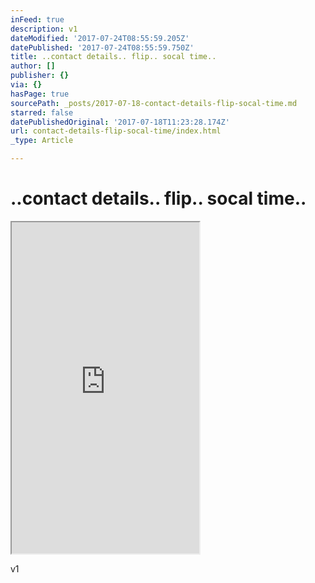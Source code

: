 ```yaml
---
inFeed: true
description: v1
dateModified: '2017-07-24T08:55:59.205Z'
datePublished: '2017-07-24T08:55:59.750Z'
title: ..contact details.. flip.. socal time..
author: []
publisher: {}
via: {}
hasPage: true
sourcePath: _posts/2017-07-18-contact-details-flip-socal-time.md
starred: false
datePublishedOriginal: '2017-07-18T11:23:28.174Z'
url: contact-details-flip-socal-time/index.html
_type: Article

---
```

# ..contact details.. flip.. socal time..

<iframe src="https://the-grid.github.io/ed-userhtml/?g=eJydVlFz2zYMfo5_BU-5LMldJMty3bSynbV76FP3tKc99SgKlrlQpEbSduLd_vtASrIl1XbWxhdbBAgQH_AB4sLYVwFPo2gleBUyJS3lEjT5Z0RIuIPsmduwAm0qYJZvISWTOI7nTlmq_RmNOi0_IRxdZUrnoFMSVy_EKMFzcs0Ym4_-Rd0gpnStthiZl6KvB0LQ6WBP1N-DMK6uWhhWU2lWSpcp0cpSC3_eTT7EORT3c7fL4bm0hRAP7bKXi1rENAj3ASPVuMDfjLJnF-6O53adkmmMGUGbNfBibXE98-vWRYOtB41briRmMnpv5qPvUYe-0impNBjQWwinuSvAEffAvpePk8a-AG1KBtbqzYNPWL1lUqnWQIOgjkhNRgY5bLG79YoyCLfc8IwLbl9TsuZ5DrJFeHGLR3fZyUVtN2KaIb03FhxMVSFkfBCwsv7JZ5KQuhlCTXO-MSlJZq7kTuG_KprnXBa-V-a1qE8WJ-nzhYyO-XGJcdEWWm1knpKNFndrayuTjse73S7KMk6ziKlybBTjVJRjTnNgGYsqWdyTGD9ShRoqoBZj34dc5vCCUdY1GOb-Yif8j2Z7q9UuKftAr3P8Y7MOVUgkaQku2hWuQsP3biJFMyjRcc5NJShWkUuBPRpmQrHned-lLjJ6l3x4INN3-P_4gAT-6IJiSijdObH2v6IlF-gwpFUlIDSvxkL5QH5D98-_U_aHX3_BnWhwKDLWHoeknwEDWswaobWqTNs9NZUe45v5OdLBCyJd01ztXL9NoDx8xwicXE-nUz8PztXvLrxcvYP-dO2O5udVLY9CoQrlynO-fZK4i_tjvWjaYZL0Z2e7_jH25-GeF_JvvZ2cbIBDrJZbceTSrjkzUyLvEGLCkiSZna2NQzTrAnLTQdee4rZ4VGA8KWEgLeif4VaH7Imj-qFtq7O5PrDs8UejO04rkjTTqRcw1ZhlJ_VN1paqjYumDoC_hRAyTKKT-TNxPClN66ClktCYulFsIf9J6_oG0bd9P5m8Sx7ftqX-dvNTB0fMzRlveuo1514OvhTNRcAX4jD3vQOz0Z7c6MNBWAm1C1_S9l10EGHuDdNKCHfsYtzc_xaZJuOnRc63hAlqzDJo3QWo7Ij7F5iA4JPasLWxVNtlYNfcRH7nV25sZFVRCLi79Tm9vZ-jL0KG3vAu4-UDjRvUjRw1pqKyVbnhHTz5txPGj4rGeozm3ztyDD_6GSjq7g2eFpSsNayWQXcm2B23SGY_FfxpAUGUBSDOb5mgEt1-aqKgT53T8Zjq6a-NsaQEY7i8RbL7wihJ7BpIoXkeRXXGaY59ID8dxs9iXJ2N1U3FoHvQ4bF5aH86hp5Vddr5Sru3ntGsD3MP3GJ5DFtzyDayiCTYsbcLcaAi3LC2DLfJr4i62NACliB_sbyEPdJ3-bkEzRm9Sb58VebbZ1mAABPUl5NlMItvguZasgwmszgg3lv9UlsGuDZAS7QwCK0-6Qip_v4PI84Hvg" height="530" style=""></iframe>

v1